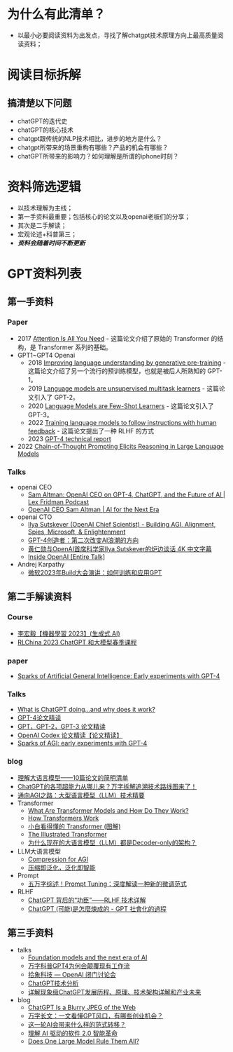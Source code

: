 # 为什么有此清单？
* 以最小必要阅读资料为出发点，寻找了解chatgpt技术原理方向上最高质量阅读资料；


# 阅读目标拆解
## 搞清楚以下问题
* chatGPT的迭代史
* chatGPT的核心技术
* chatgpt跟传统的NLP技术相比，进步的地方是什么？
* chatgpt所带来的场景重构有哪些？产品的机会有哪些？
* chatGPT所带来的影响力？如何理解是所谓的iphone时刻？


# 资料筛选逻辑
* 以技术理解为主线；
* 第一手资料最重要；包括核心的论文以及openai老板们的分享；
* 其次是二手解读；
* 宏观论述+科普第三；
* **_资料会随着时间不断更新_**


# GPT资料列表
## 第一手资料
### Paper
* 2017 [Attention Is All You Need](https://arxiv.org/abs/1706.03762) - 这篇论文介绍了原始的 Transformer 的结构，是 Transformer 系列的基础。
* GPT1~GPT4 Openai
  * 2018 [Improving language understanding by generative pre-training](https://openai.com/research/language-unsupervised) - 这篇论文介绍了另一个流行的预训练模型，也就是被后人所熟知的 GPT-1。
  * 2019 [Language models are unsupervised multitask learners](https://www.semanticscholar.org/paper/Language-Models-are-Unsupervised-Multitask-Learners-Radford-Wu/9405cc0d6169988371b2755e573cc28650d14dfe) - 这篇论文引入了 GPT-2。
  * 2020 [Language Models are Few-Shot Learners](https://arxiv.org/abs/2005.14165) - 这篇论文引入了 GPT-3。
  * 2022 [Training lanquage models to follow instructions with human feedback](https://arxiv.org/abs/2203.02155) - 这篇论文提出了一种 RLHF 的方式
  * 2023 [GPT-4 technical report](https://arxiv.org/abs/2303.08774)
* 2022 [Chain-of-Thought Prompting Elicits Reasoning in Large Language Models](https://arxiv.org/abs/2201.11903)

### Talks
* openai CEO
  * [Sam Altman: OpenAI CEO on GPT-4, ChatGPT, and the Future of AI | Lex Fridman Podcast](https://www.youtube.com/watch?v=L_Guz73e6fw)
  * [OpenAI CEO Sam Altman | AI for the Next Era](https://www.youtube.com/watch?v=WHoWGNQRXb0&t=2s)
* openai CTO
  * [Ilya Sutskever (OpenAI Chief Scientist) - Building AGI, Alignment, Spies, Microsoft, & Enlightenment](https://www.youtube.com/watch?v=Yf1o0TQzry8)
  * [GPT-4创造者：第二次改变AI浪潮的方向](https://mp.weixin.qq.com/s/rZBEDlxFVsVXoL5YUVU3XQ)
  * [黄仁勋与OpenAI首席科学家Ilya Sutskever的炉边谈话 4K 中文字幕](https://www.bilibili.com/video/BV1Tc411L7UA/?spm_id_from=333.337.search-card.all.click)
  * [Inside OpenAI [Entire Talk]](https://www.youtube.com/watch?v=Wmo2vR7U9ck)
* Andrej Karpathy
  * [微软2023年Build大会演讲：如何训练和应用GPT](https://www.youtube.com/watch?v=YrBJiy-V8MY)

## 第二手解读资料
### Course
* [李宏毅【機器學習 2023】(生成式 AI)](https://www.youtube.com/playlist?list=PLJV_el3uVTsOePyfmkfivYZ7Rqr2nMk3W)
* [RLChina 2023 ChatGPT 和大模型春季课程](http://rlchina.org/topic/652)

### paper
* [Sparks of Artificial General Intelligence: Early experiments with GPT-4](https://arxiv.org/abs/2303.12712)

### Talks
* [What is ChatGPT doing...and why does it work?](https://www.youtube.com/watch?v=flXrLGPY3SU)
* [GPT-4论文精读](https://www.youtube.com/watch?v=K0SZ9mdygTw)
* [GPT，GPT-2，GPT-3 论文精读](https://www.youtube.com/watch?v=t70Bl3w7bxY)
* [OpenAI Codex 论文精读【论文精读】](https://www.youtube.com/watch?v=oZriUGkQSNM)
* [Sparks of AGI: early experiments with GPT-4](https://www.youtube.com/watch?v=qbIk7-JPB2c)

### blog
* [理解大语言模型——10篇论文的简明清单](https://mp.weixin.qq.com/s/h7Pam1mepgd18aeqn7_3hw)
* [ChatGPT的各项超能力从哪儿来？万字拆解追溯技术路线图来了！](https://mp.weixin.qq.com/s/7N3HveaIfn2N-zKjBoRL1A)
* [通向AGI之路：大型语言模型（LLM）技术精要](https://zhuanlan.zhihu.com/p/597586623)
* Transformer
  * [What Are Transformer Models and How Do They Work?](https://txt.cohere.ai/what-are-transformer-models/)
  * [How Transformers Work](https://towardsdatascience.com/transformers-141e32e69591)
  * [小白看得懂的 Transformer (图解)](https://mp.weixin.qq.com/s/VrzkxEVBAO6abJcUsYGr0Q)
  * [The Illustrated Transformer](http://jalammar.github.io/illustrated-transformer/)
  * [为什么现在的大语言模型（LLM）都是Decoder-only的架构？](https://mp.weixin.qq.com/s/ZsHX-M9pisUvG9vqfzdzTQ)
* LLM大语言模型
  * [Compression for AGI](https://www.youtube.com/watch?v=dO4TPJkeaaU)
  * [压缩即泛化，泛化即智能](https://mp.weixin.qq.com/s/tSj9npIPg8IlYr2jbtg-Og)
* Prompt
  * [五万字综述！Prompt Tuning：深度解读一种新的微调范式](https://mp.weixin.qq.com/s/-lfq63NrsqUgmvYNzogCew)
* RLHF
  * [ChatGPT 背后的“功臣”——RLHF 技术详解 ](https://mp.weixin.qq.com/s/TLQ3TdrB5gLb697AFmjEYQ)
  * [ChatGPT (可能)是怎麼煉成的 - GPT 社會化的過程](https://www.youtube.com/watch?v=e0aKI2GGZNg)


## 第三手资料
* talks
  * [Foundation models and the next era of AI](https://www.youtube.com/watch?v=HQI6O5DlyFc)
  * [万字科普GPT4为何会颠覆现有工作流](https://www.bilibili.com/video/BV1MY4y1R7EN/)
  * [拾象科技 — OpenAI 闭门讨论会](https://mp.weixin.qq.com/s/AxX-Q7njegNTAxMkYFwsfA)
  * [ChatGPT技术分析](https://mp.weixin.qq.com/s/DdmAghMWHFq6kJldnbq37Q)
  * [详解现象级ChatGPT发展历程、原理、技术架构详解和产业未来](https://mp.weixin.qq.com/s/qVNsJRQXzBdctIp5RiSCRA)
* blog
  * [ChatGPT Is a Blurry JPEG of the Web ](https://www.newyorker.com/tech/annals-of-technology/chatgpt-is-a-blurry-jpeg-of-the-web)
  * [万字长文：一文看懂GPT风口，有哪些创业机会？](https://mp.weixin.qq.com/s/gPqOAzX4sWZtXDPFjc16Ow)
  * [这一轮AI会带来什么样的范式转移？](https://mp.weixin.qq.com/s/oXdIJ9hdSp7Ls4CuaNFiXw)
  * [理解 AI 驱动的软件 2.0 智能革命](https://www.indigox.me/the-evolution-of-machine-intelligence/)
  * [Does One Large Model Rule Them All?](https://maithraraghu.com/blog/2023/does-one-model-rule-them-all/)

